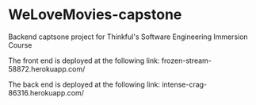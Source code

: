 # WeLoveMovies-capstone
Backend captsone project for Thinkful's Software Engineering Immersion Course


The front end is deployed at the following link:
frozen-stream-58872.herokuapp.com/

The back end is deployed at the following link:
intense-crag-86316.herokuapp.com/
